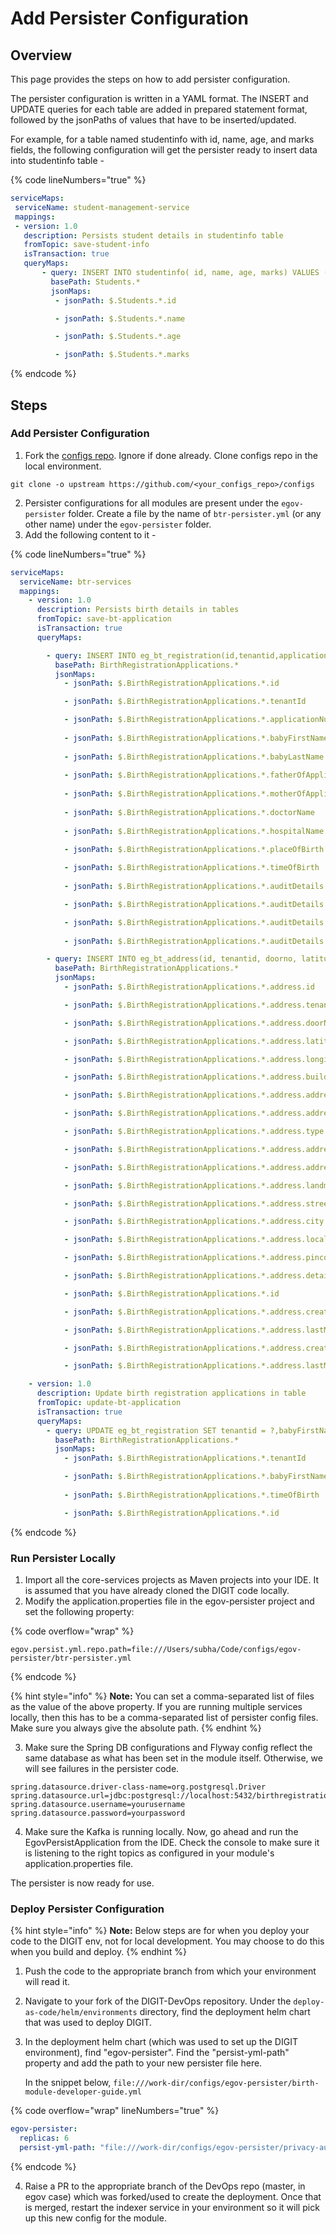 # Add Persister Configuration

## Overview

This page provides the steps on how to add persister configuration.

The persister configuration is written in a YAML format. The INSERT and UPDATE queries for each table are added in prepared statement format, followed by the jsonPaths of values that have to be inserted/updated.

For example, for a table named studentinfo with id, name, age, and marks fields, the following configuration will get the persister ready to insert data into studentinfo table -

{% code lineNumbers="true" %}
```yaml
serviceMaps:
 serviceName: student-management-service
 mappings:
 - version: 1.0
   description: Persists student details in studentinfo table
   fromTopic: save-student-info
   isTransaction: true
   queryMaps:
       - query: INSERT INTO studentinfo( id, name, age, marks) VALUES (?, ?, ?, ?);
         basePath: Students.*
         jsonMaps:
          - jsonPath: $.Students.*.id

          - jsonPath: $.Students.*.name

          - jsonPath: $.Students.*.age

          - jsonPath: $.Students.*.marks
```
{% endcode %}

## Steps

### **Add Persister Configuration**&#x20;

1. Fork the [configs repo](https://github.com/egovernments/configs). Ignore if done already. Clone configs repo in the local environment.

```git
git clone -o upstream https://github.com/<your_configs_repo>/configs
```

2. Persister configurations for all modules are present under the `egov-persister` folder. Create a file by the name of `btr-persister.yml` (or any other name) under the `egov-persister` folder.
3. Add the following content to it -

{% code lineNumbers="true" %}
```yaml
serviceMaps:
  serviceName: btr-services
  mappings:
    - version: 1.0
      description: Persists birth details in tables
      fromTopic: save-bt-application
      isTransaction: true	
      queryMaps:

        - query: INSERT INTO eg_bt_registration(id,tenantid,applicationnumber,babyfirstname,babylastname,fatherid,motherid,doctorname,hospitalname,placeofbirth,timeofbirth,createdby,lastmodifiedby,createdtime, lastmodifiedtime) VALUES (?, ?, ?, ?, ?, ?, ?, ?, ?, ?, ?, ?,?,?,?);
          basePath: BirthRegistrationApplications.*
          jsonMaps:
            - jsonPath: $.BirthRegistrationApplications.*.id

            - jsonPath: $.BirthRegistrationApplications.*.tenantId

            - jsonPath: $.BirthRegistrationApplications.*.applicationNumber
          
            - jsonPath: $.BirthRegistrationApplications.*.babyFirstName
            
            - jsonPath: $.BirthRegistrationApplications.*.babyLastName
          
            - jsonPath: $.BirthRegistrationApplications.*.fatherOfApplicant.id
            
            - jsonPath: $.BirthRegistrationApplications.*.motherOfApplicant.id
                                           
            - jsonPath: $.BirthRegistrationApplications.*.doctorName
            
            - jsonPath: $.BirthRegistrationApplications.*.hospitalName
            
            - jsonPath: $.BirthRegistrationApplications.*.placeOfBirth

            - jsonPath: $.BirthRegistrationApplications.*.timeOfBirth
            
            - jsonPath: $.BirthRegistrationApplications.*.auditDetails.createdBy

            - jsonPath: $.BirthRegistrationApplications.*.auditDetails.lastModifiedBy

            - jsonPath: $.BirthRegistrationApplications.*.auditDetails.createdTime
            
            - jsonPath: $.BirthRegistrationApplications.*.auditDetails.lastModifiedTime

        - query: INSERT INTO eg_bt_address(id, tenantid, doorno, latitude, longitude, buildingname, addressid, addressnumber, type, addressline1, addressline2, landmark, street, city, locality, pincode, detail, registrationid, createdby, lastmodifiedby, createdtime, lastmodifiedtime) VALUES (?, ?, ?, ?, ?, ?, ?, ?, ?, ?, ?, ?, ?, ?, ?, ?, ?, ?, ?, ?, ?, ?);
          basePath: BirthRegistrationApplications.*
          jsonMaps:
            - jsonPath: $.BirthRegistrationApplications.*.address.id

            - jsonPath: $.BirthRegistrationApplications.*.address.tenantId

            - jsonPath: $.BirthRegistrationApplications.*.address.doorNo

            - jsonPath: $.BirthRegistrationApplications.*.address.latitude

            - jsonPath: $.BirthRegistrationApplications.*.address.longitude

            - jsonPath: $.BirthRegistrationApplications.*.address.buildingName

            - jsonPath: $.BirthRegistrationApplications.*.address.addressId

            - jsonPath: $.BirthRegistrationApplications.*.address.addressNumber

            - jsonPath: $.BirthRegistrationApplications.*.address.type

            - jsonPath: $.BirthRegistrationApplications.*.address.addressLine1

            - jsonPath: $.BirthRegistrationApplications.*.address.addressLine2

            - jsonPath: $.BirthRegistrationApplications.*.address.landmark

            - jsonPath: $.BirthRegistrationApplications.*.address.street

            - jsonPath: $.BirthRegistrationApplications.*.address.city

            - jsonPath: $.BirthRegistrationApplications.*.address.locality.name

            - jsonPath: $.BirthRegistrationApplications.*.address.pincode

            - jsonPath: $.BirthRegistrationApplications.*.address.detail

            - jsonPath: $.BirthRegistrationApplications.*.id

            - jsonPath: $.BirthRegistrationApplications.*.address.createdBy

            - jsonPath: $.BirthRegistrationApplications.*.address.lastModifiedBy

            - jsonPath: $.BirthRegistrationApplications.*.address.createdTime

            - jsonPath: $.BirthRegistrationApplications.*.address.lastModifiedTime

    - version: 1.0
      description: Update birth registration applications in table
      fromTopic: update-bt-application
      isTransaction: true
      queryMaps:
        - query: UPDATE eg_bt_registration SET tenantid = ?,babyFirstName = ?, timeOfBirth = ? WHERE id=?;
          basePath: BirthRegistrationApplications.*
          jsonMaps:
            - jsonPath: $.BirthRegistrationApplications.*.tenantId

            - jsonPath: $.BirthRegistrationApplications.*.babyFirstName
           
            - jsonPath: $.BirthRegistrationApplications.*.timeOfBirth

            - jsonPath: $.BirthRegistrationApplications.*.id
```
{% endcode %}

### **Run Persister Locally**

1. Import all the core-services projects as Maven projects into your IDE. It is assumed that you have already cloned the DIGIT code locally.&#x20;
2. Modify the application.properties file in the egov-persister project and set the following property:

{% code overflow="wrap" %}
```properties
egov.persist.yml.repo.path=file:///Users/subha/Code/configs/egov-persister/btr-persister.yml
```
{% endcode %}

{% hint style="info" %}
**Note:** You can set a comma-separated list of files as the value of the above property. If you are running multiple services locally, then this has to be a comma-separated list of persister config files. Make sure you always give the absolute path.
{% endhint %}

3. Make sure the Spring DB configurations and Flyway config reflect the same database as what has been set in the module itself. Otherwise, we will see failures in the persister code.&#x20;

```properties
spring.datasource.driver-class-name=org.postgresql.Driver
spring.datasource.url=jdbc:postgresql://localhost:5432/birthregistration3
spring.datasource.username=yourusername
spring.datasource.password=yourpassword
```

4. Make sure the Kafka is running locally. Now, go ahead and run the EgovPersistApplication from the IDE. Check the console to make sure it is listening to the right topics as configured in your module's application.properties file.

The persister is now ready for use.

### **Deploy Persister Configuration**

{% hint style="info" %}
**Note:** Below steps are for when you deploy your code to the DIGIT env, not for local development. You may choose to do this when you build and deploy.&#x20;
{% endhint %}

1. Push the code to the appropriate branch from which your environment will read it.&#x20;
2. Navigate to your fork of the DIGIT-DevOps repository. Under the `deploy-as-code/helm/environments` directory, find the deployment helm chart that was used to deploy DIGIT. &#x20;
3.  In the deployment helm chart (which was used to set up the DIGIT environment), find "egov-persister". Find the "persist-yml-path" property and add the path to your new persister file here.&#x20;

    In the snippet below, `file:///work-dir/configs/egov-persister/birth-module-developer-guide.yml`

{% code overflow="wrap" lineNumbers="true" %}
```yaml
egov-persister:
  replicas: 6
  persist-yml-path: "file:///work-dir/configs/egov-persister/privacy-audit.yml,file:///work-dir/configs/egov-persister/pgr-migration-batch.yml,file:///work-dir/configs/egov-persister/pgr-services-persister.yml,file:///work-dir/configs/egov-persister/pdf-filestoreid-update.yml,file:///work-dir/configs/egov-persister/chatbot.yml,file:///work-dir/configs/egov-persister/pt-mutation-calculator-persister.yml,file:///work-dir/configs/egov-persister/apportion-persister.yml,file:///work-dir/configs/egov-persister/property-services-registry.yml,file:///work-dir/configs/egov-persister/billing-services-persist.yml,file:///work-dir/configs/egov-persister/egf-bill.yaml,file:///work-dir/configs/egov-persister/egov-user-event-persister.yml,file:///work-dir/configs/egov-persister/egov-workflow-v2-persister.yml,file:///work-dir/configs/egov-persister/firenoc_persiter.yaml,file:///work-dir/configs/egov-persister/hrms-employee-persister.yml,file:///work-dir/configs/egov-persister/pdf-generator.yml,file:///work-dir/configs/egov-persister/pg-service-persister.yml,file:///work-dir/configs/egov-persister/pgr.v3.yml,file:///work-dir/configs/egov-persister/property-services.yml,file:///work-dir/configs/egov-persister/pt-calculator-v2-persister.yml,file:///work-dir/configs/egov-persister/pt-drafts.yml,file:///work-dir/configs/egov-persister/pt-persist.yml,file:///work-dir/configs/egov-persister/tl-billing-slab-persister.yml,file:///work-dir/configs/egov-persister/tl-calculation-persister.yml,file:///work-dir/configs/egov-persister/tradelicense.yml,file:///work-dir/configs/egov-persister/uploader-persister.yml,file:///work-dir/configs/egov-persister/collection-migration-persister.yml,file:///work-dir/configs/egov-persister/water-persist.yml,file:///work-dir/configs/egov-persister/water-meter.yml,file:///work-dir/configs/egov-persister/assessment-persister.yml,file:///work-dir/configs/egov-persister/sewerage-persist.yml,file:///work-dir/configs/egov-persister/bpa-persister.yml,file:///work-dir/configs/egov-persister/property-services-migration-temp-config.yml,file:///work-dir/configs/egov-persister/assessment-persister-migration-temp.yml,file:///work-dir/configs/egov-persister/migration-batch-count-persister.yml,file:///work-dir/configs/egov-persister/land-persister.yml,file:///work-dir/configs/egov-persister/noc-persister.yml,file:///work-dir/configs/egov-persister/fsm-persister.yaml,file:///work-dir/configs/egov-persister/vehicle-persister.yaml,file:///work-dir/configs/egov-persister/vendor-persister.yaml,file:///work-dir/configs/egov-persister/fsm-calculator-persister.yaml,file:///work-dir/configs/egov-persister/echallan.yml,file:///work-dir/configs/egov-persister/egov-document-upload-persister.yml,file:///work-dir/configs/egov-persister/egov-survey-service-persister.yml,file:///work-dir/configs/egov-persister/firenoc-calculator-persister.yml,file:///work-dir/configs/egov-persister/bulk-bill-generation-audit.yml,file:///work-dir/configs/egov-persister/nss-persister.yml,file:///work-dir/configs/egov-persister/birth-death.yml,file:///work-dir/configs/egov-persister/bulk-bill-generator-ws.yml,file:///work-dir/configs/egov-persister/bulk-bill-generator-sw.yml,file:///work-dir/configs/egov-persister/audit-service-persister.yml,file:///work-dir/configs/egov-persister/birth-module-developer-guide.yml"

```
{% endcode %}

4. Raise a PR to the appropriate branch of the DevOps repo (master, in egov case) which was forked/used to create the deployment. Once that is merged, restart the indexer service in your environment so it will pick up this new config for the module.&#x20;

